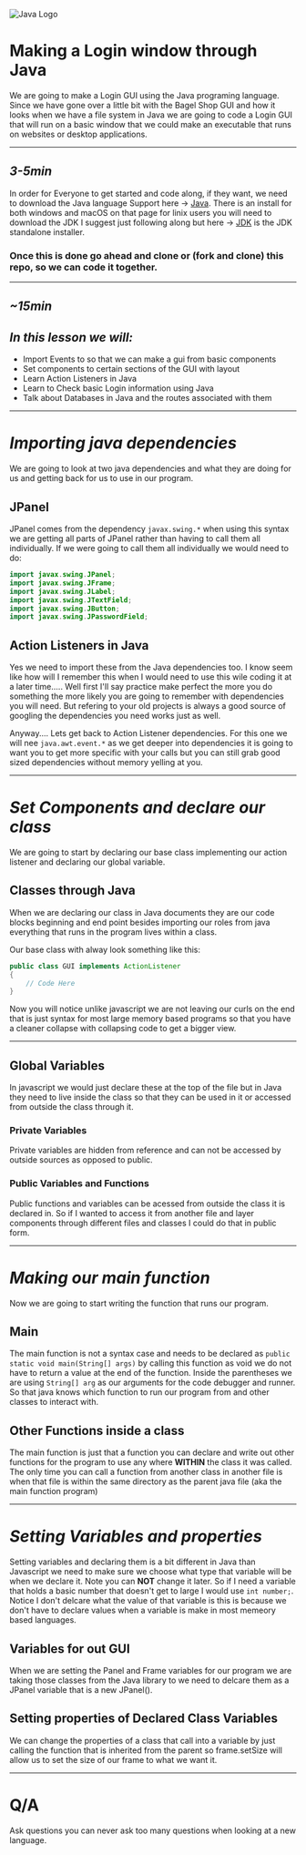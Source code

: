 ![Java Logo](https://www.clipartkey.com/mpngs/m/107-1073107_java-programming-language-logo.png)
# Making a Login window through Java

We are going to make a Login GUI using the Java programing language. Since we have gone over a little bit with the Bagel Shop GUI and how it looks when we have a file system in Java we are going to code a Login GUI that will run on a basic window that we could make an executable that runs on websites or desktop applications.

***
## **_3-5min_**
In order for Everyone to get started and code along, if they want, we need to download the Java language Support here -> [Java](https://code.visualstudio.com/docs/languages/java).
There is an install for both windows and macOS on that page for linix users you will need to download the JDK I suggest just following along but here -> [JDK](https://www.oracle.com/java/technologies/javase-downloads.html) is the JDK standalone installer.

### Once this is done go ahead and clone or (fork and clone) this repo, so we can code it together.

---
## _~15min_

## **_In this lesson we will:_**
* Import Events to so that we can make a gui from basic components
* Set components to certain sections of the GUI with layout
* Learn Action Listeners in Java
* Learn to Check basic Login information using Java
* Talk about Databases in Java and the routes associated with them

***
# **_Importing java dependencies_**
We are going to look at two java dependencies and what they are doing for us and getting back for us to use in our program.

## JPanel
JPanel comes from the dependency ```javax.swing.*``` when using this syntax we are getting all parts of JPanel rather than having to call them all individually. If we were going to call them all individually we would need to do:
```Java
import javax.swing.JPanel;
import javax.swing.JFrame;
import javax.swing.JLabel;
import javax.swing.JTextField;
import javax.swing.JButton;
import javax.swing.JPasswordField;
```

## Action Listeners in Java
Yes we need to import these from the Java dependencies too. I know seem like how will I remember this when I would need to use this wile coding it at a later time..... Well first I'll say practice make perfect the more you do something the more likely you are going to remember with dependencies you will need. But refering to your old projects is always a good source of googling the dependencies you need works just as well.

Anyway.... Lets get back to Action Listener dependencies. For this one we will nee ```java.awt.event.*``` as we get deeper into dependencies it is going to want you to get more specific with your calls but you can still grab good sized dependencies without memory yelling at you.

***

# **_Set Components and declare our class_**
We are going to start by declaring our base class implementing our action listener and declaring our global variable.

## Classes through Java
When we are declaring our class in Java documents they are our code blocks beginning and end point besides importing our roles from java everything that runs in the program lives within a class.

Our base class with alway look something like this:
```Java
public class GUI implements ActionListener 
{
    // Code Here
}
```
Now you will notice unlike javascript we are not leaving our curls on the end that is just syntax for most large memory based programs so that you have a cleaner collapse with collapsing code to get a bigger view.

---
## Global Variables
In javascript we would just declare these at the top of the file but in Java they need to live inside the class so that they can be used in it or accessed from outside the class through it.

### Private Variables
Private variables are hidden from reference and can not be accessed by outside sources as opposed to public.

### Public Variables and Functions
Public functions and variables can be acessed from outside the class it is declared in. So if I wanted to access it from another file and layer components through different files and classes I could do that in public form.

***

# **_Making our main function_**
Now we are going to start writing the function that runs our program.

## Main
The main function is not a syntax case and needs to be declared as ```public static void main(String[] args)``` by calling this function as void we do not have to return a value at the end of the function. Inside the parentheses we are using ```String[] arg``` as our arguments for the code debugger and runner. So that java knows which function to run our program from and other classes to interact with.

## Other Functions inside a class
The main function is just that a function you can declare and write out other functions for the program to use any where **WITHIN** the class it was called. The only time you can call a function from another class in another file is when that file is within the same directory as the parent java file (aka the main function program)

***

# **_Setting Variables and properties_**
Setting variables and declaring them is a bit different in Java than Javascript we need to make sure we choose what type that variable will be when we declare it. Note you can **NOT** change it later. So if I need a variable that holds a basic number that doesn't get to large I would use ```int number;```. Notice I don't delcare what the value of that variable is this is because we don't have to declare values when a variable is make in most memeory based languages.

## Variables for out GUI
When we are setting the Panel and Frame variables for our program we are taking those classes from the Java library to we need to delcare them as a JPanel variable that is a new JPanel().

## Setting properties of Declared Class Variables
We can change the properties of a class that call into a variable by just calling the function that is inherited from the parent so frame.setSize will allow us to set the size of our frame to what we want it.

***

# Q/A
Ask questions you can never ask too many questions when looking at a new language.